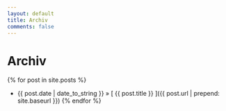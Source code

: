 ```yaml
---
layout: default
title: Archiv
comments: false
---
```


# Archiv

{% for post in site.posts %}
  * {{ post.date | date_to_string }} &raquo; [ {{ post.title }} ]({{ post.url | prepend: site.baseurl }})
{% endfor %}
